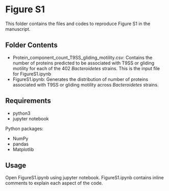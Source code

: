 # Figure S1

This folder contains the files and codes to reproduce Figure S1 in the manuscript.

## Folder Contents

- Protein_component_count_T9SS_gliding_motility.csv: Contains the number of proteins predicted to be associated with T9SS or gliding motility for each of the 402 <i>Bacteroidetes</i> strains. This is the input file for FigureS1.ipynb
- FigureS1.ipynb: Generates the distribution of number of proteins associated with T9SS or gliding motility across <i>Bacteroidetes</i> strains. 

## Requirements

- python3
- jupyter notebook

Python packages:
- NumPy
- pandas
- Matplotlib

## Usage

Open FigureS1.ipynb using jupyter notebook.
FigureS1.ipynb contains inline comments to explain each aspect of the code.
